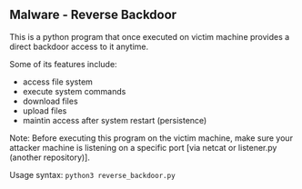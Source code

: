 ## Malware - Reverse Backdoor

This is a python program that once executed on victim machine provides a direct backdoor access to it anytime.

Some of its features include:
- access file system
- execute system commands
- download files
- upload files
- maintin access after system restart (persistence)

Note: Before executing this program on the victim machine, make sure your attacker machine is listening on a specific port [via netcat or listener.py (another repository)].

Usage syntax: ````python3 reverse_backdoor.py````
